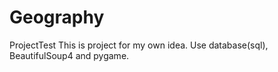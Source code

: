 # Geography
ProjectTest
This is project for my own idea.
Use database(sql), BeautifulSoup4 and pygame.
